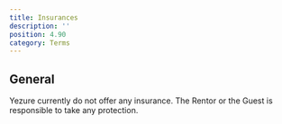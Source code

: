 ```yaml
---
title: Insurances
description: ''
position: 4.90
category: Terms
---
```


## General
Yezure currently do not offer any insurance. The Rentor or the Guest is responsible to take any protection.